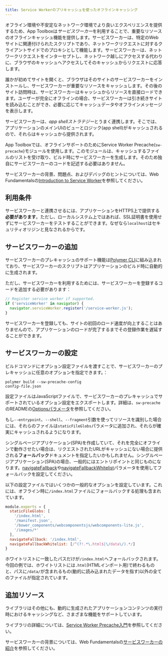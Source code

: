 ```yaml
---
title: Service Workerのプリキャッシュを使ったオフラインキャッシング
---
```


オフライン環境や不安定なネットワーク環境でより良いエクスペリエンスを提供するため、App Toolboxは*サービスワーカー*を利用することで、重要なリソースのオフラインキャッシュ機能を提供します。サービスワーカーは、特定のWebサイトに関連付けられたスクリプトであり、ネットワークリクエストに対するクライアントサイドでのプロキシとして機能します。サービスワーカーは、ネットワークリクエストをインターセプトし、ネットワーク越しにアクセスする代わりに、ブラウザのキャッシュへアクセスしてそのキャッシュからリクエストに応答します。

誰かが初めてサイトを開くと、ブラウザはそのサイトのサービスワーカーをインストールし、サービスワーカーが重要なリソースをキャッシュします。その後のサイト訪問時は、サービスワーカーはキャッシュからリソースを直接ロードできます。ユーザーが完全にオフラインの場合、サービスワーカーは引き続きサイトを読み込むことができ、必要に応じてキャッシュデータやオフラインメッセージを表示します。

サービスワーカーは、*app shellストラテジー*とうまく連携します。そこでは、アプリケーションのメインUIのビューとロジック(app shell)がキャッシュされるので、それらはキャッシュから提供されます。

App Toolboxでは、オフラインサポートのためにService Worker Precache(`sw-precache`)モジュールを使用します。このモジュールは、キャッシュするファイルのリストを受け取り、ビルド時にサービスワーカーを生成します。そのため独自にサービスワーカーのコードを記述する必要はありません。

サービスワーカーの背景、問題点、およびデバッグのヒントについては、Web Fundamentalsの[Introduction to Service Worker](https://developers.google.com/web/fundamentals/primers/service-worker/)を参照してください。

## 利用条件

サービスワーカーと連携させるには、アプリケーションをHTTPS上で提供する**必要があります**。ただし、ローカルシステム上ではあれば、SSL証明書を使用せずにサービスワーカーをテストすることができます。なぜなら`localhost`はセキュリティオリジンと見なされるからです。

## サービスワーカーの追加

サービスワーカーのプレキャッシュのサポート機能は[Polymer CLI](/{{{polymer_version_dir}}}/docs/tools/polymer-cli)に組み込まれており、サービスワーカーのスクリプトはアプリケーションのビルド時に自動的に生成されます。

ただし、サービスワーカーを利用するためには、サービスワーカーを登録するコードを追加する必要があります：

```js
// Register service worker if supported.
if ('serviceWorker' in navigator) {
  navigator.serviceWorker.register('/service-worker.js');
}
```

サービスワーカーを登録しても、サイトの初回のロード速度が向上することはありませんので、アプリケーションのロードが完了するまでその登録作業を遅延することができます。

## サービスワーカーの設定

ビルドコマンドにオプション設定ファイルを渡すことで、サービスワーカーのプレキャッシュに任意のオプションを指定できます。：

<code>polymer build --sw-precache-config <var>config-file</var>.json</code>

設定ファイルはJavaScriptファイルで、サービスワーカーのプレキャッシュでサポートされているオプション設定をエクスポートします。詳細は、`sw-precache`のREADMEの[Optionsパラメータ](https://github.com/GoogleChrome/sw-precache#options-parameter)を参照してください。

もし`--entrypoint`、`--shell`、`--fragment`引数を使ってリソースを識別した場合には、それらのファイルは`staticFileGlobs`パラメータに追加され、それらが確実にキャッシュされるようになります。

シングルページアプリケーション(SPA)を作成していて、それを完全にオフラインで動作させたい場合は、リクエストされたURLがキャッシュにない場合に提供される**フォールバック**ドキュメントを指定したいかもしれません。シングルページアプリケーション(SPA)の場合、一般的にはエントリポイントと同じものになります。[navigateFallback](https://github.com/GoogleChrome/sw-precache#navigatefallback-string)や[navigateFallbackWhitelist](https://github.com/GoogleChrome/sw-precache#navigatefallbackwhitelist-arrayregexp)パラメータを使用してフォールバックを設定してください。

以下の設定ファイルではいくつかの一般的なオプションを設定しています。これには、オフライン時に`/index.html`ファイルにフォールバックする処理も含まれています。

```js
module.exports = {
  staticFileGlobs: [
    '/index.html',
    '/manifest.json',
    '/bower_components/webcomponentsjs/webcomponents-lite.js',
    '/images/*'
  ],
  navigateFallback: '/index.html',
  navigateFallbackWhitelist: [/^(?!.*\.html$|\/data\/).*/]
}
```

ホワイトリストに一致したパスだけが`/index.html`へフォールバックされます。今回の例では、ホワイトリストには`.html`(HTMLインポート用)で終わるものと、パスに`/data/`が含まれるもの(動的に読み込まれたデータを指す)以外の全てのファイルが指定されています。

## 追加リソース

ライブラリはその他にも、動的に生成されたアプリケーションコンテンツの実行時におけるキャッシングなど、さまざまな機能をサポートしています。

ライブラリの詳細については、[Service Worker Precache入門](https://github.com/GoogleChrome/sw-precache/blob/master/GettingStarted.md)を参照してください。

サービスワーカーの背景については、Web Fundamentalsの[サービスワーカーの紹介](https://developers.google.com/web/fundamentals/primers/service-worker/)を参照してください。
